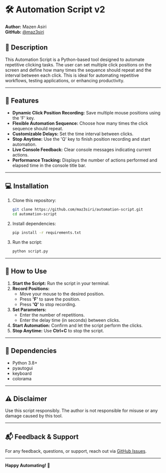 # 🛠️ Automation Script v2

**Author:** Mazen Asiri  
**GitHub:** [@maz3siri](https://github.com/maz3siri)

## 📄 **Description**
This Automation Script is a Python-based tool designed to automate repetitive clicking tasks. The user can set multiple click positions on the screen and define how many times the sequence should repeat and the interval between each click. This is ideal for automating repetitive workflows, testing applications, or enhancing productivity.

---

## 🚀 **Features**

- **Dynamic Click Position Recording:** Save multiple mouse positions using the 'F' key.
- **Flexible Automation Sequence:** Choose how many times the click sequence should repeat.
- **Customizable Delays:** Set the time interval between clicks.
- **Stop Anytime:** Use the 'Q' key to finish position recording and start automation.
- **Live Console Feedback:** Clear console messages indicating current actions.
- **Performance Tracking:** Displays the number of actions performed and elapsed time in the console title bar.

---

## 💻 **Installation**

1. Clone this repository:
   ```bash
   git clone https://github.com/maz3siri/automation-script.git
   cd automation-script
   ```

2. Install dependencies:
   ```bash
   pip install -r requirements.txt
   ```

3. Run the script:
   ```bash
   python script.py
   ```

---

## 🎯 **How to Use**

1. **Start the Script:** Run the script in your terminal.
2. **Record Positions:**
   - Move your mouse to the desired position.
   - Press **'F'** to save the position.
   - Press **'Q'** to stop recording.
3. **Set Parameters:**
   - Enter the number of repetitions.
   - Enter the delay time (in seconds) between clicks.
4. **Start Automation:** Confirm and let the script perform the clicks.
5. **Stop Anytime:** Use **Ctrl+C** to stop the script.

---

## 📝 **Dependencies**
- Python 3.8+
- pyautogui
- keyboard
- colorama

---

## ⚠️ **Disclaimer**
Use this script responsibly. The author is not responsible for misuse or any damage caused by this tool.

---

## 📬 **Feedback & Support**
For any feedback, questions, or support, reach out via [GitHub Issues](https://github.com/maz3siri/automation-script/issues).

---

**Happy Automating! 🚀**

